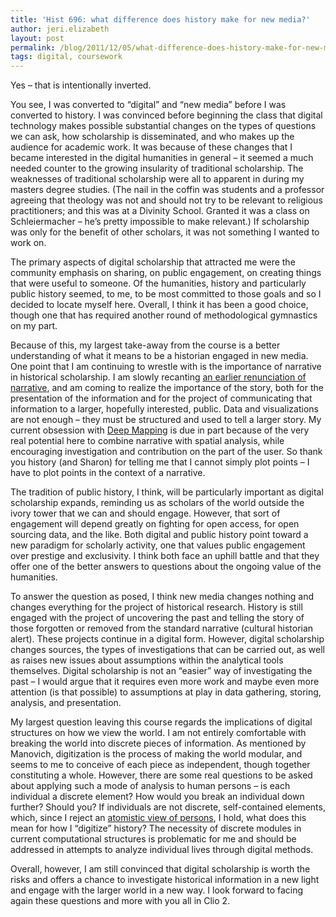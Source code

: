 ```yaml
---
title: 'Hist 696: what difference does history make for new media?'
author: jeri.elizabeth
layout: post
permalink: /blog/2011/12/05/what-difference-does-history-make-for-new-media/
tags: digital, coursework
---
```

Yes &#8211; that is intentionally inverted.

You see, I was converted to &#8220;digital&#8221; and &#8220;new media&#8221; before I was converted to history. I was convinced before beginning the class that digital technology makes possible substantial changes on the types of questions we can ask, how scholarship is disseminated, and who makes up the audience for academic work. It was because of these changes that I became interested in the digital humanities in general &#8211; it seemed a much needed counter to the growing insularity of traditional scholarship. The weaknesses of traditional scholarship were all to apparent in during my masters degree studies. (The nail in the coffin was students and a professor agreeing that theology was not and should not try to be relevant to religious practitioners; and this was at a Divinity School. Granted it was a class on Schleiermacher &#8211; he&#8217;s pretty impossible to make relevant.) If scholarship was only for the benefit of other scholars, it was not something I wanted to work on.

The primary aspects of digital scholarship that attracted me were the community emphasis on sharing, on public engagement, on creating things that were useful to someone. Of the humanities, history and particularly public history seemed, to me, to be most committed to those goals and so I decided to locate myself here. Overall, I think it has been a good choice, though one that has required another round of methodological gymnastics on my part.

Because of this, my largest take-away from the course is a better understanding of what it means to be a historian engaged in new media. One point that I am continuing to wrestle with is the importance of narrative in historical scholarship. I am slowly recanting [an earlier renunciation of narrative][1], and am coming to realize the importance of the story, both for the presentation of the information and for the project of communicating that information to a larger, hopefully interested, public. Data and visualizations are not enough &#8211; they must be structured and used to tell a larger story. My current obsession with [Deep Mapping][2] is due in part because of the very real potential here to combine narrative with spatial analysis, while encouraging investigation and contribution on the part of the user. So thank you history (and Sharon) for telling me that I cannot simply plot points &#8211; I have to plot points in the context of a narrative.

The tradition of public history, I think, will be particularly important as digital scholarship expands, reminding us as scholars of the world outside the ivory tower that we can and should engage. However, that sort of engagement will depend greatly on fighting for open access, for open sourcing data, and the like. Both digital and public history point toward a new paradigm for scholarly activity, one that values public engagement over prestige and exclusivity. I think both face an uphill battle and that they offer one of the better answers to questions about the ongoing value of the humanities.

To answer the question as posed, I think new media changes nothing and changes everything for the project of historical research. History is still engaged with the project of uncovering the past and telling the story of those forgotten or removed from the standard narrative (cultural historian alert). These projects continue in a digital form. However, digital scholarship changes sources, the types of investigations that can be carried out, as well as raises new issues about assumptions within the analytical tools themselves. Digital scholarship is not an &#8220;easier&#8221; way of investigating the past &#8211; I would argue that it requires even more work and maybe even more attention (is that possible) to assumptions at play in data gathering, storing, analysis, and presentation.

My largest question leaving this course regards the implications of digital structures on how we view the world. I am not entirely comfortable with breaking the world into discrete pieces of information. As mentioned by Manovich, digitization is the process of making the world modular, and seems to me to conceive of each piece as independent, though together constituting a whole. However, there are some real questions to be asked about applying such a mode of analysis to human persons &#8211; is each individual a discrete element? How would you break an individual down further? Should you? If individuals are not discrete, self-contained elements, which, since I reject an [atomistic view of persons][3], I hold, what does this mean for how I &#8220;digitize&#8221; history? The necessity of discrete modules in current computational structures is problematic for me and should be addressed in attempts to analyze individual lives through digital methods.

Overall, however, I am still convinced that digital scholarship is worth the risks and offers a chance to investigate historical information in a new light and engage with the larger world in a new way. I look forward to facing again these questions and more with you all in Clio 2.

 [1]: http://jeriwieringa.wordpress.com/2011/11/16/thoughts-on-directions-for-digital-history/
 [2]: http://metamedia.stanford.edu/~mshanks/projects/deep-mapping.html
 [3]: http://plato.stanford.edu/entries/communitarianism/#DebOveSel